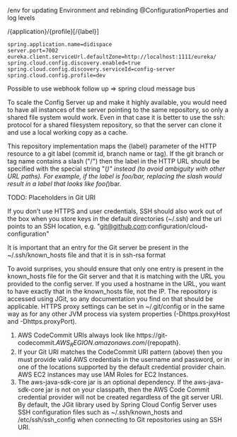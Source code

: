 /env for updating Environment and rebinding @ConfigurationProperties and log levels

/{application}/{profile}[/{label}]

```
spring.application.name=didispace
server.port=7002
eureka.client.serviceUrl.defaultZone=http://localhost:1111/eureka/
spring.cloud.config.discovery.enabled=true
spring.cloud.config.discovery.serviceId=config-server
spring.cloud.config.profile=dev
```

Possible to use webhook
follow up => spring cloud message bus


To scale the Config Server up and make it highly available, you would need to have all instances of the server pointing to the same repository, so only a shared file system would work. Even in that case it is better to use the ssh: protocol for a shared filesystem repository, so that the server can clone it and use a local working copy as a cache.

This repository implementation maps the {label} parameter of the HTTP resource to a git label (commit id, branch name or tag). If the git branch or tag name contains a slash ("/") then the label in the HTTP URL should be specified with the special string "(_)" instead (to avoid ambiguity with other URL paths). For example, if the label is foo/bar, replacing the slash would result in a label that looks like foo(_)bar.

TODO: Placeholders in Git URI

If you don’t use HTTPS and user credentials, SSH should also work out of the box when you store keys in the default directories (~/.ssh) and the uri points to an SSH location, e.g. "git@github.com:configuration/cloud-configuration"

It is important that an entry for the Git server be present in the ~/.ssh/known_hosts file and that it is in ssh-rsa format

To avoid surprises, you should ensure that only one entry is present in the known_hosts file for the Git server and that it is matching with the URL you provided to the config server. If you used a hostname in the URL, you want to have exactly that in the known_hosts file, not the IP. The repository is accessed using JGit, so any documentation you find on that should be applicable. HTTPS proxy settings can be set in ~/.git/config or in the same way as for any other JVM process via system properties (-Dhttps.proxyHost and -Dhttps.proxyPort).

1. AWS CodeCommit URIs always look like https://git-codecommit.${AWS_REGION}.amazonaws.com/${repopath}.
2. If your Git URI matches the CodeCommit URI pattern (above) then you must provide valid AWS credentials in the username and password, or in one of the locations supported by the default credential provider chain. AWS EC2 instances may use IAM Roles for EC2 Instances.
3. The aws-java-sdk-core jar is an optional dependency. If the aws-java-sdk-core jar is not on your classpath, then the AWS Code Commit credential provider will not be created regardless of the git server URI.
By default, the JGit library used by Spring Cloud Config Server uses SSH configuration files such as ~/.ssh/known_hosts and /etc/ssh/ssh_config when connecting to Git repositories using an SSH URI.


